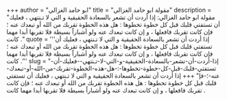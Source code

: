 +++
author = "ابو حامد الغزالي"
title = "مقولة ابو حامد الغزالي"
description = "مقولة ابو حامد الغزالي: إذا أردت أن تشعر بالسعادة الحقيقية و التي لا تـنتهي ، فعليك أن تستفتي قلبك قبل كل خطوة تخطوها : هل هذه الخطوة تقربك من الله أو تبعدك عنه ؛ فإن كانت تقربك فافعلها ، و إن كانت تبعدك عنه ولو أشباراً بسيطة فلا تقربها أبدا مهما كانت ."
quote = '''إذا أردت أن تشعر بالسعادة الحقيقية و التي لا تـنتهي ، فعليك أن تستفتي قلبك قبل كل خطوة تخطوها : هل هذه الخطوة تقربك من الله أو تبعدك عنه ؛ فإن كانت تقربك فافعلها ، و إن كانت تبعدك عنه ولو أشباراً بسيطة فلا تقربها أبدا مهما كانت .''' 
slug = "إذا-أردت-أن-تشعر-بالسعادة-الحقيقية-و-التي-لا-تـنتهي--فعليك-أن-تستفتي-قلبك-قبل-كل-خطوة-تخطوها-:-هل-هذه-الخطوة-تقربك-من-الله-أو-تبعدك-عنه-؛-فإ"
+++
إذا أردت أن تشعر بالسعادة الحقيقية و التي لا تـنتهي ، فعليك أن تستفتي قلبك قبل كل خطوة تخطوها : هل هذه الخطوة تقربك من الله أو تبعدك عنه ؛ فإن كانت تقربك فافعلها ، و إن كانت تبعدك عنه ولو أشباراً بسيطة فلا تقربها أبدا مهما كانت .
